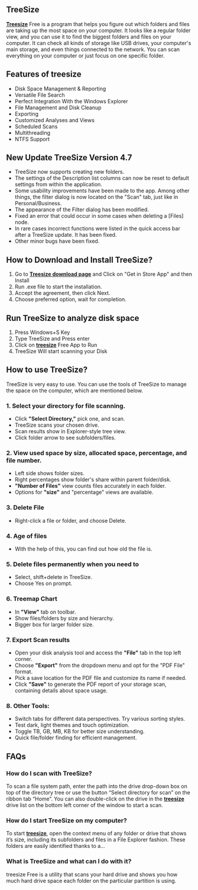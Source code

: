 ## TreeSize



**[Treesize](https://tree-size.github.io/)** Free is a program that helps you figure out which folders and files are taking up the most space on your computer. It looks like a regular folder view, and you can use it to find the biggest folders and files on your computer. It can check all kinds of storage like USB drives, your computer's main storage, and even things connected to the network. You can scan everything on your computer or just focus on one specific folder.

## Features of treesize

* Disk Space Management & Reporting
* Versatile File Search
* Perfect Integration With the Windows Explorer
* File Management and Disk Cleanup
* Exporting
* Customized Analyses and Views
* Scheduled Scans
* Multithreading
* NTFS Support


## New Update TreeSize Version 4.7

* TreeSize now supports creating new folders.
* The settings of the Description list columns can now be reset to default settings from within the application.
* Some usability improvements have been made to the app. Among other things, the filter dialog is now located on the "Scan" tab, just like in Personal/Business.
* The appearance of the Filter dialog has been modified.
* Fixed an error that could occur in some cases when deleting a [Files] node.
* In rare cases incorrect functions were listed in the quick access bar after a TreeSize update. It has been fixed.
* Other minor bugs have been fixed.


## How to Download and Install TreeSize?

1. Go to **[Treesize download page](https://apps.microsoft.com/store/detail/treesize-free/XP9M26RSCLNT88)** and Click on "Get in Store App" and then Install
2. Run .exe file to start the installation.
3. Accept the agreement, then click Next.
4. Choose preferred option, wait for completion.




## Run TreeSize to analyze disk space


1. Press Windows+S Key
2. Type TreeSize and Press enter
3. Click on **[treesize](https://tree-size.github.io/)** Free App to Run
4. TreeSize Will start scanning your Disk



## How to use TreeSize?

TreeSize is very easy to use. You can use the tools of TreeSize to manage the space on the computer, which are mentioned below.


### 1. Select your directory for file scanning.


* Click **"Select Directory,"** pick one, and scan.
* TreeSize scans your chosen drive.
* Scan results show in Explorer-style tree view.
* Click folder arrow to see subfolders/files.




### 2. View used space by size, allocated space, percentage, and file number.

* Left side shows folder sizes.
* Right percentages show folder's share within parent folder/disk.
* **"Number of Files"** view counts files accurately in each folder.
* Options for **"size"** and "percentage" views are available.


### 3. Delete File


* Right-click a file or folder, and choose Delete.



### 4. Age of files

* With the help of this, you can find out how old the file is.



### 5. Delete files permanently when you need to


* Select, shift+delete in TreeSize.
* Choose Yes on prompt.



### 6. Treemap Chart

* In **"View"** tab on toolbar.
* Show files/folders by size and hierarchy.
* Bigger box for larger folder size.




### 7. Export Scan results


* Open your disk analysis tool and access the **"File"** tab in the top left corner.
* Choose **"Export"** from the dropdown menu and opt for the "PDF File" format.
*  Pick a save location for the PDF file and customize its name if needed.
* Click **"Save"** to generate the PDF report of your storage scan, containing details about space usage. 



### 8. Other Tools:

* Switch tabs for different data perspectives. Try various sorting styles.
* Test dark, light themes and touch optimization.
* Toggle TB, GB, MB, KB for better size understanding.
* Quick file/folder finding for efficient management.

## FAQs


### How do I scan with TreeSize?
To scan a file system path, enter the path into the drive drop-down box on top of the directory tree or use the button “Select directory for scan” on the ribbon tab “Home”. You can also double-click on the drive in the **[treesize](https://tree-size.github.io/)** drive list on the bottom left corner of the window to start a scan.

### How do I start TreeSize on my computer?
To start **[treesize](https://tree-size.github.io/)**, open the context menu of any folder or drive that shows it’s size, including its subfolders and files in a File Explorer fashion. These folders are easily identified thanks to a…

### What is TreeSize and what can I do with it?
treesize Free is a utility that scans your hard drive and shows you how much hard drive space each folder on the particular partition is using.



